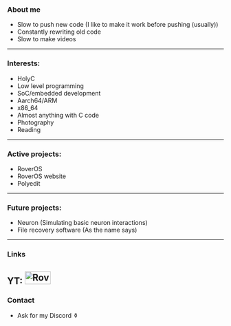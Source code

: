### About me
* Slow to push new code (I like to make it work before pushing (usually))
* Constantly rewriting old code
* Slow to make videos
---
### Interests:
* HolyC
* Low level programming
* SoC/embedded development
* Aarch64/ARM
* x86_64
* Almost anything with C code
* Photography
* Reading
---
### Active projects:
* RoverOS
* RoverOS website
* Polyedit
---
### Future projects:
* Neuron (Simulating basic neuron interactions)
* File recovery software (As the name says)
---
### Links
YT: 
<a href="[your-youtube-URL](https://www.youtube.com/@roverx64)">
  <img src="https://www.gstatic.com/youtube/img/branding/youtubelogo/svg/youtubelogo.svg" width="60" height="30" alt="Roverx64"/>
</a>  
---
### Contact
* Ask for my Discord ⚱️
